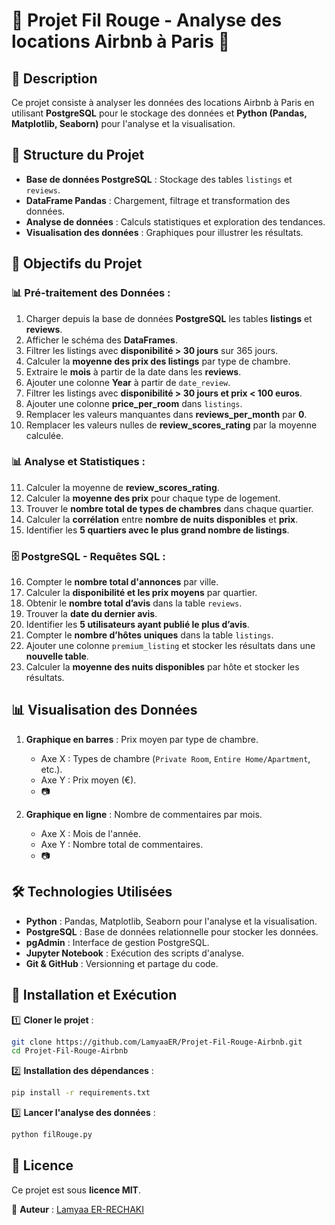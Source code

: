 # 📌 Projet Fil Rouge - Analyse des locations Airbnb à Paris 🏡

## 📖 Description

Ce projet consiste à analyser les données des locations Airbnb à Paris en utilisant **PostgreSQL** pour le stockage des données et **Python (Pandas, Matplotlib, Seaborn)** pour l'analyse et la visualisation.

## 📂 Structure du Projet

- **Base de données PostgreSQL** : Stockage des tables `listings` et `reviews`.
- **DataFrame Pandas** : Chargement, filtrage et transformation des données.
- **Analyse de données** : Calculs statistiques et exploration des tendances.
- **Visualisation des données** : Graphiques pour illustrer les résultats.

## 🚀 Objectifs du Projet

### 📊 Pré-traitement des Données :

1. Charger depuis la base de données **PostgreSQL** les tables **listings** et **reviews**.
2. Afficher le schéma des **DataFrames**.
3. Filtrer les listings avec **disponibilité > 30 jours** sur 365 jours.
4. Calculer la **moyenne des prix des listings** par type de chambre.
5. Extraire le **mois** à partir de la date dans les **reviews**.
6. Ajouter une colonne **Year** à partir de `date_review`.
7. Filtrer les listings avec **disponibilité > 30 jours et prix < 100 euros**.
8. Ajouter une colonne **price\_per\_room** dans `listings`.
9. Remplacer les valeurs manquantes dans **reviews\_per\_month** par **0**.
10. Remplacer les valeurs nulles de **review\_scores\_rating** par la moyenne calculée.

### 📊 Analyse et Statistiques :

11. Calculer la moyenne de **review\_scores\_rating**.
12. Calculer la **moyenne des prix** pour chaque type de logement.
13. Trouver le **nombre total de types de chambres** dans chaque quartier.
14. Calculer la **corrélation** entre **nombre de nuits disponibles** et **prix**.
15. Identifier les **5 quartiers avec le plus grand nombre de listings**.

### 🗄️ PostgreSQL - Requêtes SQL :

16. Compter le **nombre total d'annonces** par ville.
17. Calculer la **disponibilité et les prix moyens** par quartier.
18. Obtenir le **nombre total d’avis** dans la table `reviews`.
19. Trouver la **date du dernier avis**.
20. Identifier les **5 utilisateurs ayant publié le plus d’avis**.
21. Compter le **nombre d’hôtes uniques** dans la table `listings`.
22. Ajouter une colonne `premium_listing` et stocker les résultats dans une **nouvelle table**.
23. Calculer la **moyenne des nuits disponibles** par hôte et stocker les résultats.

## 📊 Visualisation des Données

1. **Graphique en barres** : Prix moyen par type de chambre.

   - Axe X : Types de chambre (`Private Room`, `Entire Home/Apartment`, etc.).
   - Axe Y : Prix moyen (€).
   - 📷&#x20;

2. **Graphique en ligne** : Nombre de commentaires par mois.

   - Axe X : Mois de l'année.
   - Axe Y : Nombre total de commentaires.
   - 📷&#x20;

## 🛠️ Technologies Utilisées

- **Python** : Pandas, Matplotlib, Seaborn pour l'analyse et la visualisation.
- **PostgreSQL** : Base de données relationnelle pour stocker les données.
- **pgAdmin** : Interface de gestion PostgreSQL.
- **Jupyter Notebook** : Exécution des scripts d'analyse.
- **Git & GitHub** : Versionning et partage du code.

## 🔧 Installation et Exécution

1️⃣ **Cloner le projet** :

```bash
git clone https://github.com/LamyaaER/Projet-Fil-Rouge-Airbnb.git
cd Projet-Fil-Rouge-Airbnb
```

2️⃣ **Installation des dépendances** :

```bash
pip install -r requirements.txt
```

3️⃣ **Lancer l'analyse des données** :

```bash
python filRouge.py
```

## 📜 Licence

Ce projet est sous **licence MIT**.

👤 **Auteur** : [Lamyaa ER-RECHAKI](https://github.com/LamyaaER)

